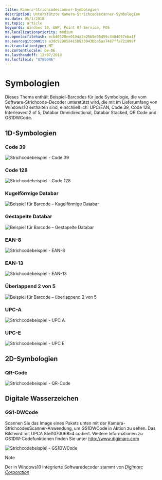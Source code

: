 ```yaml
---
title: Kamera-Strichcodescanner-Symbologien
description: Unterstützte Kamera-Strichcodescanner-Symbologien
ms.date: 05/1/2018
ms.topic: article
keywords: Windows 10, UWP, Point Of Service, POS
ms.localizationpriority: medium
ms.openlocfilehash: ecb40528ee0104a2e25b5e95499c4404057eba1f
ms.sourcegitcommit: a3dc929858415b933943bba5aa7487ffa721899f
ms.translationtype: MT
ms.contentlocale: de-DE
ms.lasthandoff: 12/07/2018
ms.locfileid: "8786046"
---
```

# <a name="symbologies"></a>Symbologien
Dieses Thema enthält Beispiel-Barcodes für jede Symbologie, die vom Software-Strichcode-Decoder unterstützt wird, die mit im Lieferumfang von Windows10 enthalten sind, einschließlich: UPC/EAN, Code 39, Code 128, Interleaved 2 of 5, Databar Omnidirectional, Databar Stacked, QR Code und GS1DWCode.

## <a name="1d-symbologies"></a>1D-Symbologien

### <a name="code-39"></a>Code 39
![Strichcodebeispiel - Code 39](images/pos/sample-barcode-code39.png)

### <a name="code-128"></a>Code 128
![Strichcodebeispiel - Code 128](images/pos/sample-barcode-code128.png)

### <a name="databar-omnidirectional"></a>Kugelförmige Databar
![Beispiel für Barcode – Kugelförmige Databar](images/pos/sample-barcode-databar-omnidirectional.png) 
### <a name="databar-stacked"></a>Gestapelte Databar
![Beispiel für Barcode – Gestapelte Databar](images/pos/sample-barcode-databar-stacked.png)

### <a name="ean-8"></a>EAN-8
![Strichcodebeispiel - EAN-8](images/pos/sample-barcode-ean8.png)

### <a name="ean-13"></a>EAN-13
![Strichcodebeispiel - EAN-13](images/pos/sample-barcode-ean13.png)

### <a name="interleaved-2-of-5"></a>Überlappend 2 von 5
![Beispiel für Barcode – überlappend 2 von 5](images/pos/sample-barcode-interleaved-2-of-5.png)

### <a name="upc-a"></a>UPC-A
![Strichcodebeispiel - UPC A](images/pos/sample-barcode-upca.png)

### <a name="upc-e"></a>UPC-E
![Strichcodebeispiel - UPC E](images/pos/sample-barcode-upce.png)

## <a name="2d-symbologies"></a>2D-Symbologien
### <a name="qr-code"></a>QR-Code
![Strichcodebeispiel - QR-Code](images/pos/sample-barcode-qrcode.png)

## <a name="digital-watermark"></a>Digitale Wasserzeichen
### <a name="gs1-dwcode"></a>GS1-DWCode

Scannen Sie das Image eines Pakets unten mit der Kamera-StrichcodesScanner-Anwendung, um GS1DWCode in Aktion zu sehen.  Das Bild wird mit UPCA 856107006854 codiert.  Weitere Informationen zu GS1DW-Codefunktionen finden Sie unter http://www.digimarc.com

![Strichcodebeispiel - GS1DWCode](images/pos/rice-box-v7.jpg)

> [!NOTE]
> Der in Windows10 integrierte Softwaredecoder stammt von [*Digimarc Corporation*](https://www.digimarc.com/)
